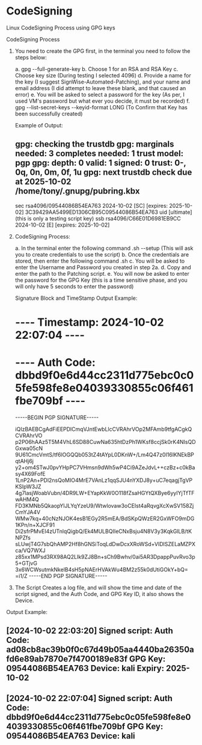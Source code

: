 # CodeSigning
Linux CodeSigning Process using GPG keys

CodeSigning Process

1.	You need to create the GPG first, in the terminal you need to follow the steps below:

	a.	gpg --full-generate-key
	b.	Choose 1 for an RSA and RSA Key
	c.	Choose key size (During testing I selected 4096)
	d.	Provide a name for the key (I suggest SignWise-Automated-Patching), and your name and email address (I did attempt to leave these blank, and that caused an error)
	e.	You will be asked to select a password for the key (As per, I used VM's password but what ever you decide, it must be recorded)
	f.	gpg --list-secret-keys --keyid-format LONG (To Confirm that Key has been successfully created)
	
	Example of Output:
	
	gpg: checking the trustdb
	gpg: marginals needed: 3  completes needed: 1  trust model: pgp
	gpg: depth: 0  valid:   1  signed:   0  trust: 0-, 0q, 0n, 0m, 0f, 1u
	gpg: next trustdb check due at 2025-10-02
	/home/tony/.gnupg/pubring.kbx
	-----------------------------
	sec   rsa4096/09544086B54EA763 2024-10-02 [SC] [expires: 2025-10-02]
      3C39429AA5499ED1306CB95C09544086B54EA763
	uid                 [ultimate] <Enter GPG Key Name> (this is only a testing script key) <Email Address>
	ssb   rsa4096/C66E01D6981EB9CC 2024-10-02 [E] [expires: 2025-10-02]
	
	
2.	CodeSigning Process:

	a.	In the terminal enter the following command <SCRIPTNAME>.sh --setup (This will ask you to create credentials to use the script)
	b. 	Once the credentials are stored, then enter the following command <SCRIPTNAME>.sh
	c.	You will be asked to enter the Username and Password you created in step 2a.
	d.	Copy and enter the path to the Patching script.
	e.	You will now be asked to enter the password for the GPG Key (this is a time sensitive phase, and you will only have 5 seconds to enter the password)
	
	Signature Block and TimeStamp Output Example:
	
	# ---- Timestamp: 2024-10-02 22:07:04 ----
	# ---- Auth Code: dbbd9f0e6d44cc2311d775ebc0c05fe598fe8e04039330855c06f461fbe709bf ----
	-----BEGIN PGP SIGNATURE-----

	iQIzBAEBCgAdFiEEPDlCmqVJntEwbLlcCVRAhrVOp2MFAmb9tfgACgkQCVRAhrVO
	p2P06hAAz5T5M4VhL6SD88CuwNa635htDzPh1WKsf8ccjSk0rK4NIsQDGxwa05cN
	9U61CmcVmtS/tf6lOGQQb053tZ4tAYpL0DKnW+/Lm4Q47z0I16lKNEkBPqtAHj6j
	y2+om4STwJ0pvYHpPC7VHmsn9dWh5wP4Ci9AZeJdvL++czBz+c0kBasy4X69FofE
	1LnP2An+PDl2nsQoMIO4MrE7VAnLz1qqSJU4nYXDJ8y+uC7eqagjTgVPKSIpW3JZ
	4g7lasjWoabVubn/4DR9LW+EYapKkW0O118fZsaHGYtQXBye6yyIYjTfTFwAHM4Q
	FD3KMNb5QkaopYlJLYqYzeU9/Wtwlovaw3oCEIst4aRqvgXcXwSV158ZjCmYJA4V
	WMw7kq+40cNzNJOK4esB1EGy2R5mEA/BdSKpQWzER2GxWFO9mDG1KPn/n+XJCF91
	Di2sfrPMvEI4zUTnlqQigbQ/Ek4MULBQIIeCNxBsju4N8V3y3KqkGlLB/tKNPZfs
	sLUwjT4G7sbQhAMP2Hf8hGNSiToqLdDwDcxXRoWSd+VIDlSZELaMZPXca/VQ7WXJ
	z85xx1MPsd3RX98AQ2LIk9ZJ8Bn+sCh9Bwhv/0ai5AR3DpappPuvRvo3p5+GTjvG
	3x6WCWsutmkNkelB4sH5pNAErHVAkWu4BM2z55k0dUtiGOkY+bQ=
	=i1/Z
	-----END PGP SIGNATURE-----

3.	The Script Creates a log file, and will show the time and date of the script signed, and the Auth Code, and GPG Key ID, it also shows the Device.

Output Example:

[2024-10-02 22:03:20] Signed script: <Path to Signed Script>
Auth Code: ad08cb8ac39b0f0c67d49b05aa4440ba26350afd6e89ab7870e7f4700189e83f
GPG Key: 09544086B54EA763
Device: kali
Expiry: 2025-10-02
-----------------------------
[2024-10-02 22:07:04] Signed script: <Path to Signed Script>
Auth Code: dbbd9f0e6d44cc2311d775ebc0c05fe598fe8e04039330855c06f461fbe709bf
GPG Key: 09544086B54EA763
Device: kali
-----------------------------



